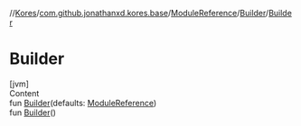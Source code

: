 //[Kores](../../../index.md)/[com.github.jonathanxd.kores.base](../../index.md)/[ModuleReference](../index.md)/[Builder](index.md)/[Builder](-builder.md)



# Builder  
[jvm]  
Content  
fun [Builder](-builder.md)(defaults: [ModuleReference](../index.md))  
fun [Builder](-builder.md)()  



